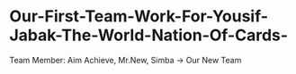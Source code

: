 # Our-First-Team-Work-For-Yousif-Jabak-The-World-Nation-Of-Cards-
Team Member: Aim Achieve, Mr.New, Simba  -> Our New Team
